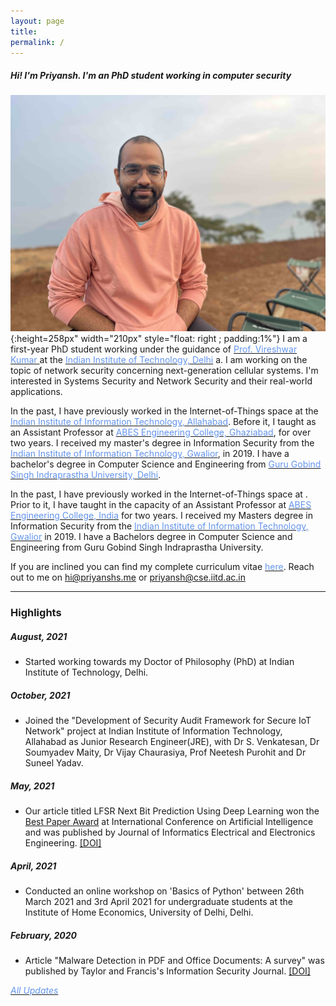 ```yaml
---
layout: page
title:
permalink: /
---
```


<head>
	<!-- Place your kit's code here -->
	<script src="https://kit.fontawesome.com/d06797ceaa.js" crossorigin="anonymous"></script>
</head>

##### _Hi! I'm Priyansh. I'm an PhD student working in computer security_

![](/assets/images/priyansh.jpg){:height=258px" width="210px" style="float: right ; padding:1%"}
I am a first-year PhD student working under the guidance of [<span style="color: #6495ED">Prof. Vireshwar Kumar </span>](https://www.cse.iitd.ac.in/~viresh/) at the [<span style="color: #6495ED">Indian Institute of Technology, Delhi</span>](https://www.iitd.ac.in/) a. I am working on the topic of network security concerning next-generation cellular systems. I'm interested in Systems Security and Network Security and their real-world applications. 

In the past, I have previously worked in the Internet-of-Things space at the [<span style="color: #6495ED">Indian Institute of Information Technology, Allahabad</span>](https://iiita.ac.in). Before it, I taught as an Assistant Professor at [<span style="color: #6495ED">ABES Engineering College, Ghaziabad</span>](https://www.abes.ac.in/), for over two years. I received my master's degree in Information Security from the [<span style="color: #6495ED">Indian Institute of Information Technology, Gwalior</span>](https://iiitm.ac.in), in 2019. I have a bachelor's degree in Computer Science and Engineering from [<span style="color: #6495ED">Guru Gobind Singh Indraprastha University, Delhi</span>](http://www.ipu.ac.in).


In the past, I have previously worked in the Internet-of-Things space at . Prior to it, I have taught in the capacity of an Assistant Professor at [<span style="color: #6495ED">ABES Engineering College, India</span>](https://www.abes.ac.in/) for two years. I received my Masters degree in Information Security from the [<span style="color: #6495ED">Indian Institute of Information Technology, Gwalior</span>](https://iiitm.ac.in) in 2019. I have a Bachelors degree in Computer Science and Engineering from Guru Gobind Singh Indraprastha University.

If you are inclined you can find my complete curriculum vitae [<span style="color: #6495ED ">here</span>](assets/files/PriyanshSingh.pdf).  Reach out to me on hi@priyanshs.me or priyansh@cse.iitd.ac.in

_________________

### Highlights

##### _August, 2021_
* Started working towards my Doctor of Philosophy (PhD) at Indian Institute of Technology, Delhi.

##### _October, 2021_

* Joined the "Development of Security Audit Framework for Secure IoT Network" project at Indian Institute of Information Technology, Allahabad as Junior Research Engineer(JRE), with Dr S. Venkatesan, Dr Soumyadev Maity, Dr Vijay Chaurasiya, Prof Neetesh Purohit and Dr Suneel Yadav.

##### _May, 2021_

* Our article titled LFSR Next Bit Prediction Using Deep Learning won the [Best Paper Award](https://drive.google.com/file/d/11aXbaWhr7aNMZJ3IezEbHXdI-GJ5j7Kp/view?usp=sharing) at International Conference on Artificial Intelligence and was published by Journal of Informatics Electrical and Electronics Engineering. [<span>[DOI]</span>](https://doi.org/10.54060/JIEEE/002.02.022)

##### _April, 2021_

* Conducted an online workshop on 'Basics of Python' between 26th March 2021 and 3rd April 2021 for undergraduate students at the Institute of Home Economics, University of Delhi, Delhi.

##### _February, 2020_

* Article "Malware Detection in PDF and Office Documents: A survey" was published by Taylor and Francis's Information Security Journal. [<span>[DOI]</span>](https://doi.org/10.1080/19393555.2020.1723747)

[<span style="color: #6495ED;">_All Updates_</span>](/updates)
